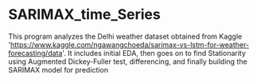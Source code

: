# SARIMAX_time_Series
This program analyzes the Delhi weather dataset obtained from Kaggle 'https://www.kaggle.com/ngawangchoeda/sarimax-vs-lstm-for-weather-forecasting/data'.  It includes initial EDA, then goes on to find Stationarity using Augmented Dickey-Fuller test, differencing, and finally building the SARIMAX model for prediction
